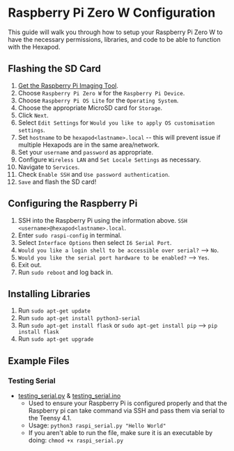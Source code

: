 # Raspberry Pi Zero W Configuration

This guide will walk you through how to setup your Raspberry Pi Zero W to have the necessary permissions, libraries, and code to be able to function with the Hexapod.

## Flashing the SD Card

1. [Get the Raspberry Pi Imaging Tool](https://www.raspberrypi.com/software/).
2. Choose `Raspberry Pi Zero W` for the `Raspberry Pi Device`.
3. Choose `Raspberry Pi OS Lite` for the `Operating System`.
4. Choose the appropriate MicroSD card for `Storage`.
5. Click `Next`.
6. Select `Edit Settings` for `Would you like to apply OS customisation settings`.
7. Set `hostname` to be `hexapod<lastname>.local` -- this will prevent issue if multiple Hexapods are in the same area/network.
8. Set your `username` and `password` as appropriate.
9. Configure `Wireless LAN` and `Set Locale Settings` as necessary.
10. Navigate to `Services`.
11. Check `Enable SSH` and `Use password authentication`.
12. `Save` and flash the SD card!

## Configuring the Raspberry Pi

1. SSH into the Raspberry Pi using the information above. `SSH <username>@hexapod<lastname>.local`.
2. Enter `sudo raspi-config` in terminal.
3. Select `Interface Options` then select `I6 Serial Port`.
4. `Would you like a login shell to be accessible over serial?` --> `No`.
5. `Would you like the serial port hardware to be enabled?` --> `Yes`.
6. Exit out.
7. Run `sudo reboot` and log back in.

## Installing Libraries

1. Run `sudo apt-get update`
2. Run `sudo apt-get install python3-serial`
3. Run `sudo apt-get install flask` or `sudo apt-get install pip` --> `pip install flask`
4. Run `sudo apt-get upgrade`

## Example Files

### Testing Serial

- [testing_serial.py](testing_serial.py) & [testing_serial.ino](testing_serial.ino)
  - Used to ensure your Raspberry Pi is configured properly and that the Raspberry pi can take command via SSH and pass them via serial to the Teensy 4.1.
  - Usage: `python3 raspi_serial.py "Hello World"`
  - If you aren't able to run the file, make sure it is an executable by doing: `chmod +x raspi_serial.py`
